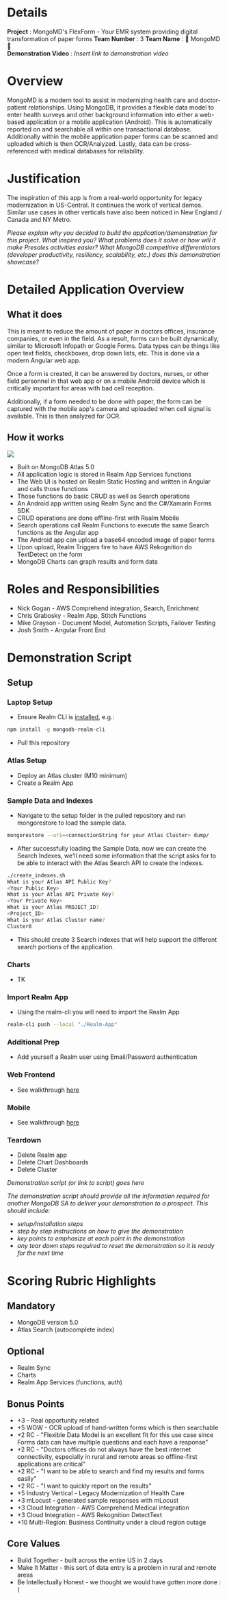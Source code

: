 # Details

**Project** : MongoMD's FlexForm - Your EMR system providing digital transformation of paper forms
**Team Number** : 3 
**Team Name** : 💊 MongoMD 💊  
**Demonstration Video** : _Insert link to demonstration video_  

# Overview

MongoMD is a modern tool to assist in modernizing health care and doctor-patient relationships. Using MongoDB, it provides a flexible data model to enter health surveys and other background information into either a web-based application or a mobile application (Android). This is automatically reported on and searchable all within one transactional database. Additionally within the mobile application paper forms can be scanned and uploaded which is then OCR/Analyzed. Lastly, data can be cross-referenced with medical databases for reliability.

# Justification

The inspiration of this app is from a real-world opportunity for legacy modernization in US-Central. It continues the work of vertical demos. Similar use cases in other verticals have also been noticed in New England / Canada and NY Metro.

_Please explain why you decided to build the application/demonstration for this project. What inspired you? What problems does it solve or how will it make Presales activities easier?_
_What MongoDB competitive differentiators (developer productivity, resiliency, scalability, etc.) does this demonstration showcase?_

# Detailed Application Overview
## What it does
This is meant to reduce the amount of paper in doctors offices, insurance companies, or even in the field. As a result, forms can be built dynamically, similar to Microsoft Infopath or Google Forms. Data types can be things like open text fields, checkboxes, drop down lists, etc. This is done via a modern Angular web app.

Once a form is created, it can be answered by doctors, nurses, or other field personnel in that web app or on a mobile Android device which is critically important for areas with bad cell reception.

Additionally, if a form needed to be done with paper, the form can be captured with the mobile app's camera and uploaded when cell signal is available. This is then analyzed for OCR.

## How it works
![](Screenshots/Architecture.png)

* Built on MongoDB Atlas 5.0
* All application logic is stored in Realm App Services functions
* The Web UI is hosted on Realm Static Hosting and written in Angular and calls those functions
* Those functions do basic CRUD as well as Search operations
* An Android app written using Realm Sync and the C#/Xamarin Forms SDK
* CRUD operations are done offline-first with Realm Mobile 
* Search operations call Realm Functions to execute the same Search functions as the Angular app
* The Android app can upload a base64 encoded image of paper forms
* Upon upload, Realm Triggers fire to have AWS Rekognition do TextDetect on the form
* MongoDB Charts can graph results and form data


# Roles and Responsibilities

* Nick Gogan - AWS Comprehend integration, Search, Enrichment
* Chris Grabosky - Realm App, Stitch Functions
* Mike Grayson - Document Model, Automation Scripts, Failover Testing
* Josh Smith - Angular Front End

# Demonstration Script

## Setup

### Laptop Setup
* Ensure Realm CLI is [installed](https://docs.mongodb.com/realm/deploy/realm-cli-reference/#installation), e.g.:

```bash
npm install -g mongodb-realm-cli
```
* Pull this repository
  
### Atlas Setup
* Deploy an Atlas cluster (M10 minimum)
* Create a Realm App

### Sample Data and Indexes
* Navigate to the setup folder in the pulled repository and run mongorestore to load the sample data.

```bash 
mongorestore --uri=<connectionString for your Atlas Cluster> dump/
```

* After successfully loading the Sample Data, now we can create the Search Indexes, we'll need some information that the script asks for to be able to interact with the Atlas Search API to create the indexes.

```bash 
./create_indexes.sh
What is your Atlas API Public Key?
<Your Public Key>
What is your Atlas API Private Key?
<Your Private Key>
What is your Atlas PROJECT_ID?
<Project_ID>
What is your Atlas Cluster name?
Cluster0
```

* This should create 3 Search indexes that will help support the different search portions of the application.

### Charts
* TK


### Import Realm App

* Using the realm-cli you will need to import the Realm App

```bash 
realm-cli push --local "./Realm-App"
```

### Additional Prep
* Add yourself a Realm user using Email/Password authentication

### Web Frontend
* See walkthrough [here](Frontend/README.md)

### Mobile
* See walkthrough [here](FlexFormMobile/README.md)

### Teardown
* Delete Realm app
* Delete Chart Dashboards
* Delete Cluster


_Demonstration script (or link to script) goes here_

_The demonstration script should provide all the information required for another MongoDB SA to deliver your demonstration to a prospect. This should include:_

* _setup/installation steps_
* _step by step instructions on how to give the demonstration_
* _key points to emphasize at each point in the demonstration_
* _any tear down steps required to reset the demonstration so it is ready for the next time_

# Scoring Rubric Highlights
## Mandatory
* MongoDB version 5.0
* Atlas Search (autocomplete index)

## Optional
* Realm Sync
* Charts
* Realm App Services (functions, auth)

## Bonus Points
* +3 - Real opportunity related
* +5 WOW - OCR upload of hand-written forms which is then searchable
* +2 RC - "Flexible Data Model is an excellent fit for this use case since Forms data can have multiple questions and each have a response"
* +2 RC - "Doctors offices do not always have the best internet connectivity, especially in rural and remote areas so offline-first applications are critical"
* +2 RC - "I want to be able to search and find my results and forms easily" 
* +2 RC - "I want to quickly report on the results"
* +5 Industry Vertical - Legacy Modernization of Health Care
* +3 mLocust - generated sample responses with mLocust
* +3 Cloud Integration - AWS Comprehend Medical integration
* +3 Cloud Integration - AWS Rekognition DetectText
* +10 Multi-Region: Business Continuity under a cloud region outage

## Core Values
* Build Together - built across the entire US in 2 days 
* Make It Matter - this sort of data entry is a problem in rural and remote areas
* Be Intellectually Honest - we thought we would have gotten more done :( 
